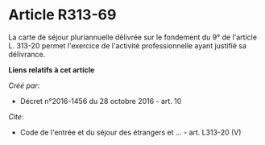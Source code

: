 # Article R313-69

La carte de séjour pluriannuelle délivrée sur le fondement du 9° de l'article L. 313-20 permet l'exercice de l'activité
professionnelle ayant justifié sa délivrance.

**Liens relatifs à cet article**

_Créé par_:

  - Décret n°2016-1456 du 28 octobre 2016 - art. 10

_Cite_:

  - Code de l'entrée et du séjour des étrangers et ... - art. L313-20 (V)
